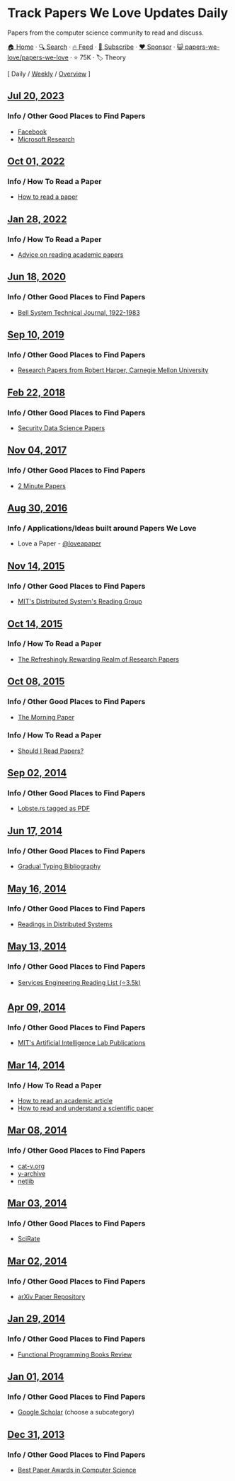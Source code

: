 # Track Papers We Love Updates Daily

Papers from the computer science community to read and discuss.

[🏠 Home](/README.md) · [🔍 Search](https://www.trackawesomelist.com/search/) · [🔥 Feed](https://www.trackawesomelist.com/papers-we-love/papers-we-love/rss.xml) · [📮 Subscribe](https://trackawesomelist.us17.list-manage.com/subscribe?u=d2f0117aa829c83a63ec63c2f&id=36a103854c) · [❤️  Sponsor](https://github.com/sponsors/theowenyoung) · [😺 papers-we-love/papers-we-love](https://github.com/papers-we-love/papers-we-love) · ⭐ 75K · 🏷️ Theory

[ Daily / [Weekly](/content/papers-we-love/papers-we-love/week/README.md) / [Overview](/content/papers-we-love/papers-we-love/readme/README.md) ]

## [Jul 20, 2023](/content/2023/07/20/README.md)

### Info / Other Good Places to Find Papers

*   [Facebook](https://research.facebook.com/publications/)
*   [Microsoft Research](https://www.microsoft.com/en-us/research/publications/)

## [Oct 01, 2022](/content/2022/10/01/README.md)

### Info / How To Read a Paper

*   [How to read a paper](http://ccr.sigcomm.org/online/files/p83-keshavA.pdf)

## [Jan 28, 2022](/content/2022/01/28/README.md)

### Info / How To Read a Paper

*   [Advice on reading academic papers](https://userpages.umbc.edu/~akmassey/posts/2012-02-15-advice-on-reading-academic-papers.html)

## [Jun 18, 2020](/content/2020/06/18/README.md)

### Info / Other Good Places to Find Papers

*   [Bell System Technical Journal, 1922-1983](https://www.bell-labs.com/our-research/technical-journal/)

## [Sep 10, 2019](/content/2019/09/10/README.md)

### Info / Other Good Places to Find Papers

*   [Research Papers from Robert Harper, Carnegie Mellon University](https://www.cs.cmu.edu/~rwh/papers/index.html)

## [Feb 22, 2018](/content/2018/02/22/README.md)

### Info / Other Good Places to Find Papers

*   [Security Data Science Papers](http://www.covert.io/the-definitive-security-datascience-and-machinelearning-guide/)

## [Nov 04, 2017](/content/2017/11/04/README.md)

### Info / Other Good Places to Find Papers

*   [2 Minute Papers](https://www.youtube.com/user/keeroyz)

## [Aug 30, 2016](/content/2016/08/30/README.md)

### Info / Applications/Ideas built around Papers We Love

*   Love a Paper - [@loveapaper](https://twitter.com/loveapaper)

## [Nov 14, 2015](/content/2015/11/14/README.md)

### Info / Other Good Places to Find Papers

*   [MIT's Distributed System's Reading Group](http://dsrg.pdos.csail.mit.edu/)

## [Oct 14, 2015](/content/2015/10/14/README.md)

### Info / How To Read a Paper

*   [The Refreshingly Rewarding Realm of Research Papers](https://www.youtube.com/watch?v=8eRx5Wo3xYA)

## [Oct 08, 2015](/content/2015/10/08/README.md)

### Info / Other Good Places to Find Papers

*   [The Morning Paper](http://blog.acolyer.org/)

### Info / How To Read a Paper

*   [Should I Read Papers?](http://michaelrbernste.in/2014/10/21/should-i-read-papers.html)

## [Sep 02, 2014](/content/2014/09/02/README.md)

### Info / Other Good Places to Find Papers

*   [Lobste.rs tagged as PDF](https://lobste.rs/t/pdf)

## [Jun 17, 2014](/content/2014/06/17/README.md)

### Info / Other Good Places to Find Papers

*   [Gradual Typing Bibliography](http://samth.github.io/gradual-typing-bib/)

## [May 16, 2014](/content/2014/05/16/README.md)

### Info / Other Good Places to Find Papers

*   [Readings in Distributed Systems](http://christophermeiklejohn.com/distributed/systems/2013/07/12/readings-in-distributed-systems.html)

## [May 13, 2014](/content/2014/05/13/README.md)

### Info / Other Good Places to Find Papers

*   [Services Engineering Reading List (⭐3.5k)](https://github.com/mmcgrana/services-engineering)

## [Apr 09, 2014](/content/2014/04/09/README.md)

### Info / Other Good Places to Find Papers

*   [MIT's Artificial Intelligence Lab Publications](http://dspace.mit.edu/handle/1721.1/39813)

## [Mar 14, 2014](/content/2014/03/14/README.md)

### Info / How To Read a Paper

*   [How to read an academic article](http://organizationsandmarkets.com/2010/08/31/how-to-read-an-academic-article/)
*   [How to read and understand a scientific paper](http://violentmetaphors.com/2013/08/25/how-to-read-and-understand-a-scientific-paper-2/)

## [Mar 08, 2014](/content/2014/03/08/README.md)

### Info / Other Good Places to Find Papers

*   [cat-v.org](http://doc.cat-v.org/)
*   [y-archive](http://yarchive.net/comp/index.html)
*   [netlib](http://www.netlib.org/)

## [Mar 03, 2014](/content/2014/03/03/README.md)

### Info / Other Good Places to Find Papers

*   [SciRate](https://scirate.com/)

## [Mar 02, 2014](/content/2014/03/02/README.md)

### Info / Other Good Places to Find Papers

*   [arXiv Paper Repository](http://arxiv.org/)

## [Jan 29, 2014](/content/2014/01/29/README.md)

### Info / Other Good Places to Find Papers

*   [Functional Programming Books Review](http://alexott.net/en/fp/books/)

## [Jan 01, 2014](/content/2014/01/01/README.md)

### Info / Other Good Places to Find Papers

*   [Google Scholar](http://scholar.google.com/citations?view_op=top_venues\&hl=en\&vq=eng) (choose a subcategory)

## [Dec 31, 2013](/content/2013/12/31/README.md)

### Info / Other Good Places to Find Papers

*   [Best Paper Awards in Computer Science](http://jeffhuang.com/best_paper_awards.html)